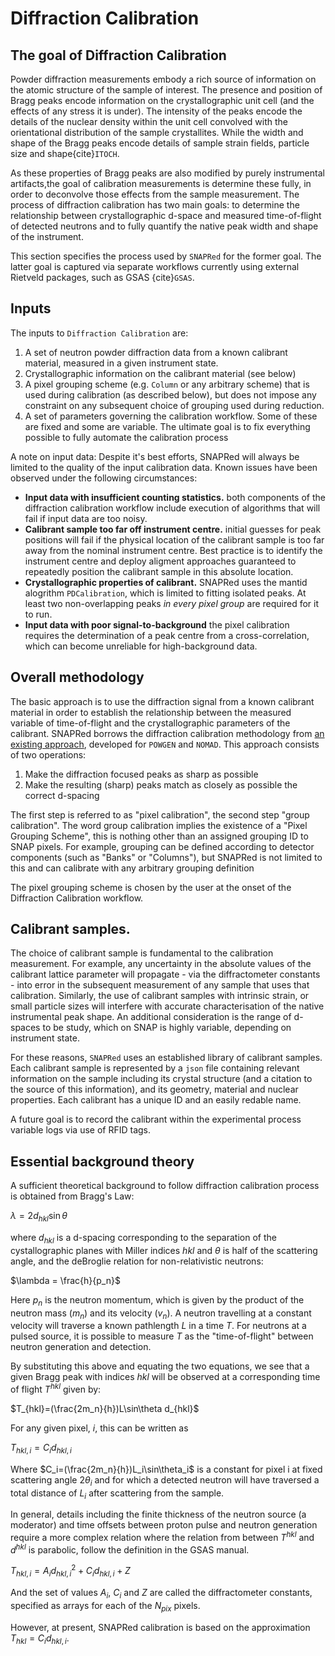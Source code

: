 # Diffraction Calibration

## The goal of Diffraction Calibration

Powder diffraction measurements embody a rich source of information on the atomic structure of the sample of interest. The presence and position of Bragg peaks encode information on the crystallographic unit cell (and the effects of any stress it is under). The intensity of the peaks encode the details of the nuclear density within the unit cell convolved with the orientational distribution of the sample crystallites. While the width and shape of the Bragg peaks encode details of sample strain fields, particle size and shape{cite}`ITOCH`.  

As these properties of Bragg peaks are also modified by purely instrumental artifacts,the goal of calibration measurements is determine these fully, in order to deconvolve those effects from the sample measurement. The process of diffraction calibration has two main goals: to determine the relationship between crystallographic d-space and measured time-of-flight of detected neutrons and to fully quantify the native peak width and shape of the instrument. 

This section specifies the process used by `SNAPRed` for the former goal. The latter goal is captured via separate workflows currently using external Rietveld packages, such as GSAS {cite}`GSAS`.

## Inputs

The inputs to `Diffraction Calibration` are:

1. A set of neutron powder diffraction data from a known calibrant material, measured in a given instrument state. 
2. Crystallographic information on the calibrant material (see below)
3. A pixel grouping scheme (e.g. `Column` or any arbitrary scheme) that is used during calibration (as described below), but does not impose any constraint on any subsequent choice of grouping used during reduction.   
4. A set of parameters governing the calibration workflow. Some of these are fixed and some are variable. The ultimate goal is to fix everything possible to fully automate the calibration process
 
A note on input data: Despite it's best efforts, SNAPRed will always be limited to the quality of the input calibration data. Known issues have been observed under the following circumstances: 

* **Input data with insufficient counting statistics.** both components of the diffraction calibration workflow include execution of algorithms that will fail if input data are too noisy.
* **Calibrant sample too far off instrument centre.** initial guesses for peak positions will fail if the physical location of the calibrant sample is too far away from the nominal instrument centre. Best practice is to identify the instrument centre and deploy aligment approaches guaranteed to repeatedly position the calibrant sample in this absolute location.
* **Crystallographic properties of calibrant.** SNAPRed uses the mantid alogrithm `PDCalibration`, which is limited to fitting isolated peaks. At least two non-overlapping peaks *in every pixel group* are required for it to run.    
* **Input data with poor signal-to-background** the pixel calibration requires the determination of a peak centre from a cross-correlation, which can become unreliable for high-background data.   

 
##  Overall methodology

The basic approach is to use the diffraction signal from a known calibrant material in order to establish the relationship between the measured variable of time-of-flight and the crystallographic parameters of the calibrant. SNAPRed borrows the diffraction calibration methodology from [an existing approach](https://docs.mantidproject.org/v6.1.0/concepts/calibration/PowderDiffractionCalibration.html), developed for `POWGEN` and `NOMAD`. This approach consists of two operations:

1. Make the diffraction focused peaks as sharp as possible 
2. Make the resulting (sharp) peaks match as closely as possible the correct d-spacing 

The first step is referred to as "pixel calibration", the second step "group calibration". The word group calibration implies the existence of a "Pixel Grouping Scheme", this is nothing other than an assigned grouping ID to SNAP pixels. For example, grouping can be defined according to detector components (such as "Banks" or "Columns"), but SNAPRed is not limited to this and can calibrate with any arbitrary grouping definition

The pixel grouping scheme is chosen by the user at the onset of the Diffraction Calibration workflow.

## Calibrant samples.

The choice of calibrant sample is fundamental to the calibration measurement. For example, any uncertainty in the absolute values of the calibrant lattice parameter will propagate - via the diffractometer constants - into error in the subsequent measurement of any sample that uses that calibration. Similarly, the use of calibrant samples with intrinsic strain, or small particle sizes will interfere with accurate characterisation of the native instrumental peak shape. An additional consideration is the range of d-spaces to be study, which on SNAP is highly variable, depending on instrument state. 

For these reasons, `SNAPRed` uses an established library of calibrant samples. Each calibrant sample is represented by a `json` file containing relevant information on the sample including its crystal structure (and a citation to the source of this information), and its geometry, material and nuclear properties. Each calibrant has a unique ID and an easily redable name. 

A future goal is to record the calibrant within the experimental process variable logs via use of RFID tags.


## Essential background theory

A sufficient theoretical background to follow diffraction calibration process is obtained from Bragg's Law: 

$\lambda = 2d_{hkl}\sin\theta$

where $d_{hkl}$ is a d-spacing corresponding to the separation of the cystallographic planes with Miller indices $hkl$ and $\theta$ is half of the scattering angle, and the deBroglie relation for non-relativistic neutrons:

$\lambda = \frac{h}{p_n}$

Here $p_n$ is the neutron momentum, which is given by the product of the neutron mass ($m_n$) and its velocity ($v_n$). A neutron travelling at a constant velocity will traverse a known pathlength $L$ in a time $T$. For neutrons at a pulsed source, it is possible to measure $T$ as the "time-of-flight" between neutron generation and detection.

By substituting this above and equating the two equations, we see that a given Bragg peak with indices $hkl$ will be observed at a corresponding time of flight $T^{hkl}$ given by:

$T_{hkl}=(\frac{2m_n}{h})L\sin\theta d_{hkl}$

For any given pixel, $i$, this can be written as

$T_{hkl,i}=C_i d_{hkl,i}$  

Where $C_i=(\frac{2m_n}{h})L_i\sin\theta_i$ is a constant for pixel i at fixed scattering angle $2\theta_i$ and for which a detected neutron will have traversed a total distance of $L_i$ after scattering from the sample.

In general, details including the finite thickness of the neutron source (a moderator) and time offsets between proton pulse and neutron generation require a more complex relation where the relation from between $T^{hkl}$ and $d^{hkl}$ is parabolic, follow the definition in the GSAS manual.

$T_{hkl,i}=A_i {d_{hkl,i}}^2 + C_i d_{hkl,i} + Z$

And the set of values $A_i$, $C_i$ and $Z$ are called the diffractometer constants, specified as arrays for each of the $N_{pix}$ pixels. 

However, at present, SNAPRed calibration is based on the approximation $T_{hkl}=C_i d_{hkl,i}$.   